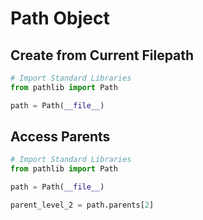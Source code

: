 # Path Object

## Create from Current Filepath
``` python
# Import Standard Libraries
from pathlib import Path

path = Path(__file__)
```

## Access Parents
``` python
# Import Standard Libraries
from pathlib import Path

path = Path(__file__)

parent_level_2 = path.parents[2]
```
